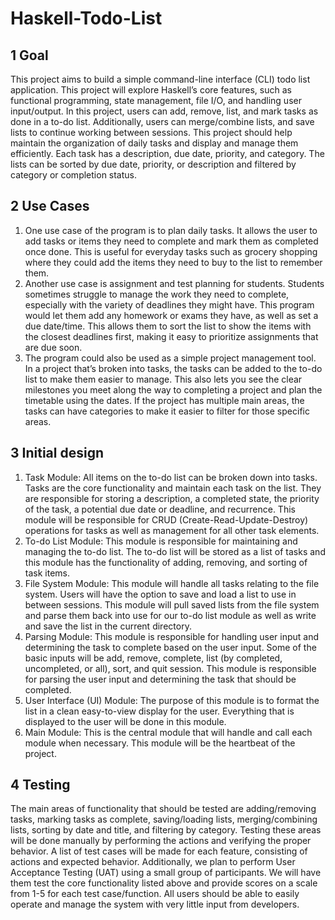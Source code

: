 ﻿# Haskell-Todo-List
## 1 Goal 
This project aims to build a simple command-line interface (CLI) todo list application. This project will explore Haskell’s core features, such as functional programming, state management, file I/O, and handling user input/output. In this project, users can add, remove, list, and mark tasks as done in a to-do list. Additionally, users can merge/combine lists, and save lists to continue working between sessions. This project should help maintain the organization of daily tasks and display and manage them efficiently. Each task has a description, due date, priority, and category. The lists can be sorted by due date, priority, or description and filtered by category or completion status.

## 2 Use Cases

1. One use case of the program is to plan daily tasks. It allows the user to add tasks or items they need to complete and mark them as completed once done. This is useful for everyday tasks such as grocery shopping where they could add the items they need to buy to the list to remember them.
2. Another use case is assignment and test planning for students. Students sometimes struggle to manage the work they need to complete, especially with the variety of deadlines they might have. This program would let them add any homework or exams they have, as well as set a due date/time. This allows them to sort the list to show the items with the closest deadlines first, making it easy to prioritize assignments that are due soon.
3. The program could also be used as a simple project management tool. In a project that’s broken into tasks, the tasks can be added to the to-do list to make them easier to manage. This also lets you see the clear milestones you meet along the way to completing a project and plan the timetable using the dates. If the project has multiple main areas, the tasks can have categories to make it easier to filter for those specific areas.
   
## 3 Initial design

1. Task Module: All items on the to-do list can be broken down into tasks. Tasks are the core functionality and maintain each task on the list. They are responsible for storing a description, a completed state, the priority of the task, a potential due date or deadline, and recurrence. This module will be responsible for CRUD (Create-Read-Update-Destroy) operations for tasks as well as management for all other task elements.
2. To-do List Module: This module is responsible for maintaining and managing the to-do list. The to-do list will be stored as a list of tasks and this module has the functionality of adding, removing, and sorting of task items.
3. File System Module: This module will handle all tasks relating to the file system. Users will have the option to save and load a list to use in between sessions. This module will pull saved lists from the file system and parse them back into use for our to-do list module as well as write and save the list in the current directory.
4. Parsing Module: This module is responsible for handling user input and determining the task to complete based on the user input. Some of the basic inputs will be add, remove, complete, list (by completed, uncompleted, or all), sort, and quit session. This module is responsible for parsing the user input and determining the task that should be completed.
5. User Interface (UI) Module: The purpose of this module is to format the list in a clean easy-to-view display for the user. Everything that is displayed to the user will be done in this module.
6. Main Module: This is the central module that will handle and call each module when necessary. This module will be the heartbeat of the project.

## 4 Testing

The main areas of functionality that should be tested are adding/removing tasks, marking tasks as complete, saving/loading lists, merging/combining lists, sorting by date and title, and filtering by category. Testing these areas will be done manually by performing the actions and verifying the proper behavior. A list of test cases will be made for each feature, consisting of actions and expected behavior. Additionally, we plan to perform User Acceptance Testing (UAT) using a small group of participants. We will have them test the core functionality listed above and provide scores on a scale from 1-5 for each test case/function. All users should be able to easily operate and manage the system with very little input from developers.




